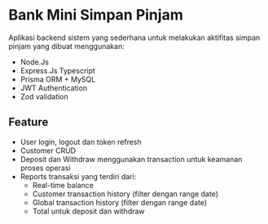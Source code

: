 # Bank Mini Simpan Pinjam

Aplikasi backend sistem yang sederhana untuk melakukan aktifitas simpan pinjam yang dibuat menggunakan:

- Node.Js
- Express.Js Typescript
- Prisma ORM + MySQL
- JWT Authentication
- Zod validation

## Feature

- User login, logout dan token refresh
- Customer CRUD
- Deposit dan Withdraw menggunakan transaction untuk keamanan proses operasi
- Reports transaksi yang terdiri dari:
  - Real-time balance
  - Customer transaction history (filter dengan range date)
  - Global transaction history (filter dengan range date)
  - Total untuk deposit dan withdraw
